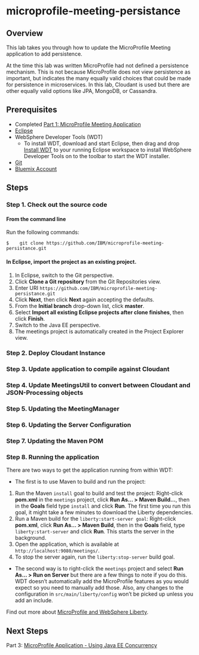 # microprofile-meeting-persistance

## Overview
This lab takes you through how to update the MicroProfile Meeting application to add persistence.

At the time this lab was written MicroProfile had not defined a persistence mechanism. This is not because MicroProfile does not view persistence as important, but indicates the many equally valid choices that could be made for persistence in microservices. In this lab, Cloudant is used but there are other equally valid options like JPA, MongoDB, or Cassandra.

## Prerequisites
 * Completed [Part 1: MicroProfile Meeting Application](https://github.com/IBM/microprofile-meeting)
 * [Eclipse](http://www.eclipse.org/downloads/packages/eclipse-ide-java-ee-developers/mars2)
 * WebSphere Developer Tools (WDT)
   * To install WDT, download and start Eclipse, then drag and drop [Install WDT](http://marketplace.eclipse.org/marketplace-client-intro?mpc_install=1778478) to your running Eclipse workspace to install WebSphere Developer Tools on to the toolbar to start the WDT installer.
 * [Git](https://git-scm.com/downloads)
 * [Bluemix Account](bluemix.net)
 
 ## Steps
 ### Step 1. Check out the source code

  #### From the command line
  Run the following commands:
  
  ```
  $    git clone https://github.com/IBM/microprofile-meeting-persistance.git
  ```

  #### In Eclipse, import the project as an existing project.
  1. In Eclipse, switch to the Git perspective.
  2. Click **Clone a Git repository** from the Git Repositories view.
  3. Enter URI `https://github.com/IBM/microprofile-meeting-persistance.git`
  4. Click **Next**, then click **Next** again accepting the defaults.
  5. From the **Initial branch** drop-down list, click **master**.
  6. Select **Import all existing Eclipse projects after clone finishes**, then click **Finish**.
  7. Switch to the Java EE perspective.
  8. The meetings project is automatically created in the Project Explorer view.
  
  ### Step 2. Deploy Cloudant Instance
  
  ### Step 3. Update application to compile against Cloudant
  
  ### Step 4. Update MeetingsUtil to convert between Cloudant and JSON-Processing objects
  
  ### Step 5. Updating the MeetingManager
  
  ### Step 6. Updating the Server Configuration
  
  ### Step 7. Updating the Maven POM
  
  ### Step 8. Running the application
There are two ways to get the application running from within WDT:

 * The first is to use Maven to build and run the project:
 1. Run the Maven `install` goal to build and test the project: Right-click **pom.xml** in the `meetings` project, click **Run As… > Maven Build…**, then in the **Goals** field type `install` and click **Run**. The first time you run this goal, it might take a few minutes to download the Liberty dependencies.
 2. Run a Maven build for the `liberty:start-server goal`: Right-click **pom.xml**, click **Run As… > Maven Build**, then in the **Goals** field, type `liberty:start-server` and click **Run**. This starts the server in the background.
 3. Open the application, which is available at `http://localhost:9080/meetings/`.
 4. To stop the server again, run the `liberty:stop-server` build goal.

 * The second way is to right-click the `meetings` project and select **Run As… > Run on Server** but there are a few things to note if you do this. WDT doesn’t automatically add the MicroProfile features as you would expect so you need to manually add those. Also, any changes to the configuration in `src/main/liberty/config` won’t be picked up unless you add an include.

Find out more about [MicroProfile and WebSphere Liberty](https://developer.ibm.com/wasdev/docs/microprofile/).

## Next Steps
Part 3: [MicroProfile Application - Using Java EE Concurrency](https://github.com/IBM/microprofile-meeting-concurrency)
